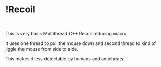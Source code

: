 <h1>!Recoil</h1>
<br>
<p>This is very basic Multithread C++ Recoil reducing macro
<p>It uses one thread to pull the mouse down and second thread to kind of jiggle the mouse from side to side.</p>
<p>This makes it less detectable by humans and anticheats.</p>
